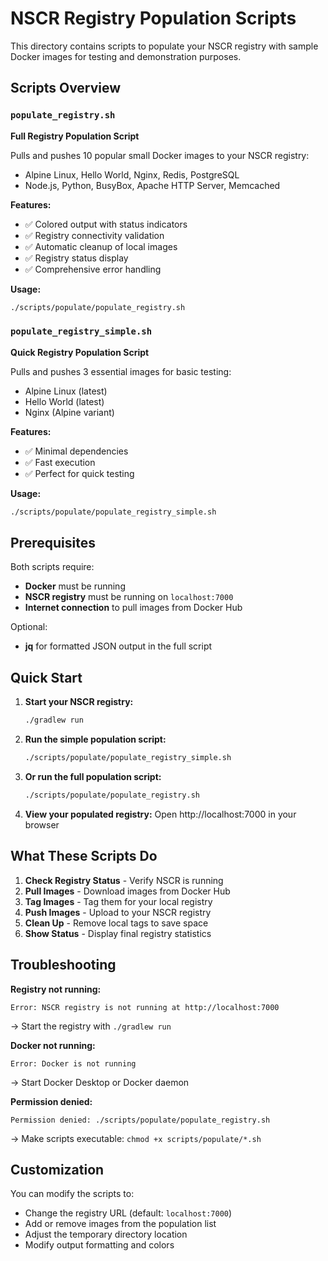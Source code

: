 # NSCR Registry Population Scripts

This directory contains scripts to populate your NSCR registry with sample Docker images for testing and demonstration purposes.

## Scripts Overview

### `populate_registry.sh`
**Full Registry Population Script**

Pulls and pushes 10 popular small Docker images to your NSCR registry:
- Alpine Linux, Hello World, Nginx, Redis, PostgreSQL
- Node.js, Python, BusyBox, Apache HTTP Server, Memcached

**Features:**
- ✅ Colored output with status indicators
- ✅ Registry connectivity validation
- ✅ Automatic cleanup of local images
- ✅ Registry status display
- ✅ Comprehensive error handling

**Usage:**
```bash
./scripts/populate/populate_registry.sh
```

### `populate_registry_simple.sh`
**Quick Registry Population Script**

Pulls and pushes 3 essential images for basic testing:
- Alpine Linux (latest)
- Hello World (latest)  
- Nginx (Alpine variant)

**Features:**
- ✅ Minimal dependencies
- ✅ Fast execution
- ✅ Perfect for quick testing

**Usage:**
```bash
./scripts/populate/populate_registry_simple.sh
```

## Prerequisites

Both scripts require:
- **Docker** must be running
- **NSCR registry** must be running on `localhost:7000`
- **Internet connection** to pull images from Docker Hub

Optional:
- **jq** for formatted JSON output in the full script

## Quick Start

1. **Start your NSCR registry:**
   ```bash
   ./gradlew run
   ```

2. **Run the simple population script:**
   ```bash
   ./scripts/populate/populate_registry_simple.sh
   ```

3. **Or run the full population script:**
   ```bash
   ./scripts/populate/populate_registry.sh
   ```

4. **View your populated registry:**
   Open http://localhost:7000 in your browser

## What These Scripts Do

1. **Check Registry Status** - Verify NSCR is running
2. **Pull Images** - Download images from Docker Hub
3. **Tag Images** - Tag them for your local registry
4. **Push Images** - Upload to your NSCR registry
5. **Clean Up** - Remove local tags to save space
6. **Show Status** - Display final registry statistics

## Troubleshooting

**Registry not running:**
```
Error: NSCR registry is not running at http://localhost:7000
```
→ Start the registry with `./gradlew run`

**Docker not running:**
```
Error: Docker is not running
```
→ Start Docker Desktop or Docker daemon

**Permission denied:**
```
Permission denied: ./scripts/populate/populate_registry.sh
```
→ Make scripts executable: `chmod +x scripts/populate/*.sh`

## Customization

You can modify the scripts to:
- Change the registry URL (default: `localhost:7000`)
- Add or remove images from the population list
- Adjust the temporary directory location
- Modify output formatting and colors
